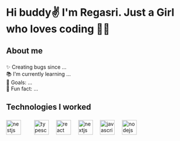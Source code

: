 <h1 align="left">Hi buddy✌️ I'm Regasri. Just a Girl who loves coding 👩‍💻 </h1>



###

<p align="left"></p>

###

<h2 align="left">About me</h2>

###

<p align="left">✨ Creating bugs since ...<br>📚 I'm currently learning ...<br>🎯 Goals: ...<br>🎲 Fun fact: ...</p>

###

<h2 align="left">Technologies I worked </h2>

###


<div align="left">
 <img src="https://encrypted-tbn0.gstatic.com/images?q=tbn:ANd9GcQ3X_SQ5EKKrrfJPy-DRVLS4qBPdpaq9HI6tg&s" height="40" alt="nestjs logo"  />
  <img width="12" /> 
  <img width="12" />
  <img src="https://img.icons8.com/?size=512&id=40669&format=png" height="40" alt="typescript logo"  />
  <img width="12" />
  <img src="https://cdn.jsdelivr.net/gh/devicons/devicon/icons/react/react-original.svg" height="40" alt="react logo"  />
  <img width="12" />
  <img src="https://camo.githubusercontent.com/5f12a22fd87f2039f3082e3f3f9684e9927cc4847860bca5f4bbfd75929f4943/68747470733a2f2f6e657861782e696e2f77702d636f6e74656e742f75706c6f6164732f323032302f31312f6a6176612d312e676966" height="40" alt="nextjs logo"  />
  <img width="12" />
  <img src="https://media1.giphy.com/media/SvFocn0wNMx0iv2rYz/200w.gif?cid=6c09b9525x7jvekrcl40sq2ca92pdfgo5jhct2qo9fs4j341&ep=v1_gifs_search&rid=200w.gif&ct=g" height="40" alt="javascript logo"  />
  <img width="12" />
  <img src="https://user-images.githubusercontent.com/74038190/212257460-738ff738-247f-4445-a718-cdd0ca76e2db.gif" height="40" alt="nodejs logo"  />
  <img width="12" />
  
</div>

###
